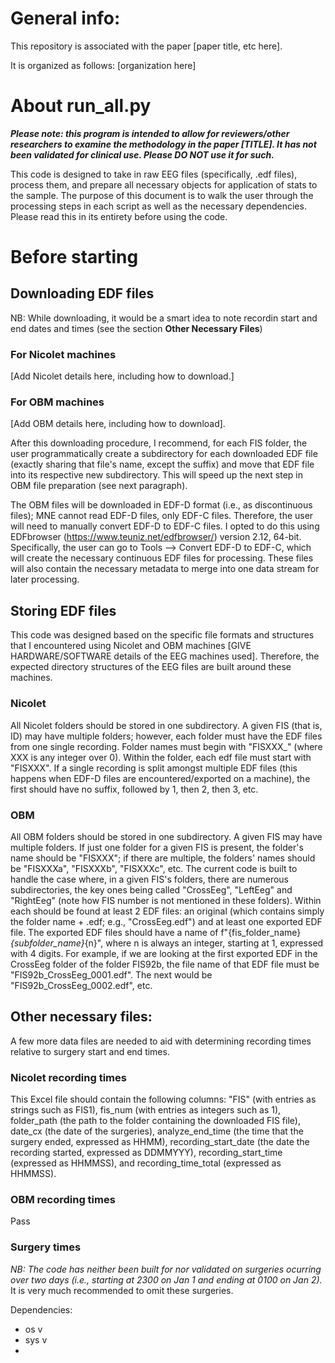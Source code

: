 # General info:
This repository is associated with the paper [paper title, etc here].

It is organized as follows: [organization here]


# About run_all.py
***Please note: this program is intended to allow for reviewers/other researchers to examine the methodology in the paper [TITLE]. It has not been validated for clinical use. Please DO NOT use it for such.***

This code is designed to take in raw EEG files (specifically, .edf files), process them, and prepare all necessary objects for application of stats to the sample. The purpose of this document is to walk the user through the processing steps in each script as well as the necessary dependencies. Please read this in its entirety before using the code.

# Before starting
## Downloading EDF files
NB: While downloading, it would be a smart idea to note recordin start and end dates and times (see the section **Other Necessary Files**)
### For Nicolet machines
[Add Nicolet details here, including how to download.]

### For OBM machines
[Add OBM details here, including how to download].

After this downloading procedure, I recommend, for each FIS folder, the user programmatically create a subdirectory for each downloaded EDF file (exactly sharing that file's name, except the suffix) and move that EDF file into its respective new subdirectory. This will speed up the next step in OBM file preparation (see next paragraph).

The OBM files will be downloaded in EDF-D format (i.e., as discontinuous files); MNE cannot read EDF-D files, only EDF-C files. Therefore, the user will need to manually convert EDF-D to EDF-C files. I opted to do this using EDFbrowser (https://www.teuniz.net/edfbrowser/) version 2.12, 64-bit. Specifically, the user can go to Tools --> Convert EDF-D to EDF-C, which will create the necessary continuous EDF files for processing. These files will also contain the necessary metadata to merge into one data stream for later processing.

## Storing EDF files
This code was designed based on the specific file formats and structures that I encountered using Nicolet and OBM machines [GIVE HARDWARE/SOFTWARE details of the EEG machines used]. Therefore, the expected directory structures of the EEG files are built around these machines.

### Nicolet
All Nicolet folders should be stored in one subdirectory. A given FIS (that is, ID) may have multiple folders; however, each folder must have the EDF files from one single recording. Folder names must begin with "FISXXX_" (where XXX is any integer over 0). Within the folder, each edf file must start with "FISXXX". If a single recording is split amongst multiple EDF files (this happens when EDF-D files are encountered/exported on a machine), the first should have no suffix, followed by 1, then 2, then 3, etc.

### OBM
All OBM folders should be stored in one subdirectory. A given FIS may have multiple folders. If just one folder for a given FIS is present, the folder's name should be "FISXXX"; if there are multiple, the folders' names should be "FISXXXa", "FISXXXb", "FISXXXc", etc. The current code is built to handle the case where, in a given FIS's folders, there are numerous subdirectories, the key ones being called "CrossEeg", "LeftEeg" and "RightEeg" (note how FIS number is not mentioned in these folders). Within each should be found at least 2 EDF files: an original (which contains simply the folder name + .edf; e.g., "CrossEeg.edf") and at least one exported EDF file. The exported EDF files should have a name of f"{fis_folder_name}_{subfolder_name}_{n}", where n is always an integer, starting at 1, expressed with 4 digits. For example, if we are looking at the first exported EDF in the CrossEeg folder of the folder FIS92b, the file name of that EDF file must be "FIS92b_CrossEeg_0001.edf". The next would be "FIS92b_CrossEeg_0002.edf", etc. 

## Other necessary files:
A few more data files are needed to aid with determining recording times relative to surgery start and end times.
### Nicolet recording times
This Excel file should contain the following columns: "FIS" (with entries as strings such as FIS1), fis_num (with entries as integers such as 1), folder_path (the path to the folder containing the downloaded FIS file), date_cx (the date of the surgeries), analyze_end_time (the time that the surgery ended, expressed as HHMM), recording_start_date (the date the recording started, expressed as DDMMYYY), recording_start_time (expressed as HHMMSS), and recording_time_total (expressed as HHMMSS).
### OBM recording times
Pass
### Surgery times
_NB: The code has neither been built for nor validated on surgeries ocurring over two days (i.e., starting at 2300 on Jan 1 and ending at 0100 on Jan 2)._ It is very much recommended to omit these surgeries.

Dependencies:
- os v
- sys v
- 
